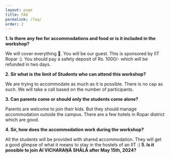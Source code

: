 ```yaml
---
layout: page
title: FAQ
permalink: /faq/
order: 2
---
```


**1. Is there any fee for accommodations and food or is it included in the workshop?**

We will cover everything 🙂. You will be our guest. This is sponsored by IIT Ropar :). You should pay a safety deposit of Rs. 1000/- which will be refunded in two days.


**2. Sir what is the limit of Students who can attend this workshop?**

We are trying to accommodate as much as it is possible. There is no cap as such. We will take a call based on the number of participants.

**3. Can parents come or should only the students come alone?**

Parents are welcome to join their kids. But they should manage accommodation outside the campus. There are a few hotels in Ropar district which are good.

**4. Sir, how does  the accommodation work during the workshop?**

All the students will be provided with shared accommodation. They will get a good glimpse of what it means to stay in the hostels of an IIT :)
**5. Is it possible to join AI VICHARAṆĀ SHĀLĀ after May 15th, 2024?**
